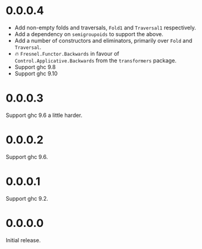 # 0.0.0.4

- Add non-empty folds and traversals, `Fold1` and `Traversal1` respectively.
- Add a dependency on `semigroupoids` to support the above.
- Add a number of constructors and eliminators, primarily over `Fold` and `Traversal`.
- 🔥 `Fresnel.Functor.Backwards` in favour of `Control.Applicative.Backwards` from the `transformers` package.
- Support ghc 9.8
- Support ghc 9.10


# 0.0.0.3

Support ghc 9.6 a little harder.


# 0.0.0.2

Support ghc 9.6.


# 0.0.0.1

Support ghc 9.2.


# 0.0.0.0

Initial release.
